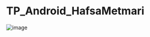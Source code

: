 # TP_Android_HafsaMetmari


![image](https://github.com/user-attachments/assets/36b2f39d-f716-44e0-8be7-1ec412f3ce99)
